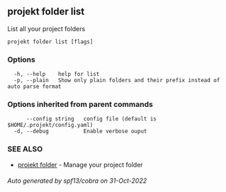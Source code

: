 ## projekt folder list

List all your project folders

```
projekt folder list [flags]
```

### Options

```
  -h, --help    help for list
  -p, --plain   Show only plain folders and their prefix instead of auto parse format
```

### Options inherited from parent commands

```
      --config string   config file (default is $HOME/.projekt/config.yaml)
  -d, --debug           Enable verbose ouput
```

### SEE ALSO

* [projekt folder](projekt_folder.md)	 - Manage your project folder

###### Auto generated by spf13/cobra on 31-Oct-2022
